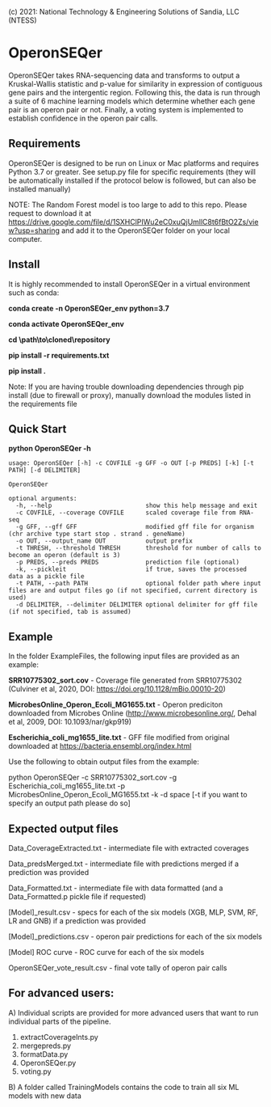 (c) 2021: National Technology & Engineering Solutions of Sandia, LLC (NTESS)
# OperonSEQer

OperonSEQer takes RNA-sequencing data and transforms to output a Kruskal-Wallis statistic and p-value for similarity in expression of contiguous gene pairs and the intergentic region. Following this, the data is run through a suite of 6 machine learning models which determine whether each gene pair is an operon pair or not. Finally, a voting system is implemented to establish confidence in the operon pair calls. 


## Requirements

OperonSEQer is designed to be run on Linux or Mac platforms and requires Python 3.7 or greater. 
See setup.py file for specific requirements (they will be automatically installed if the protocol below is followed, but can also be installed manually)

NOTE: The Random Forest model is too large to add to this repo. Please request to download it at https://drive.google.com/file/d/1SXHClPIWu2eC0xuQjUmllC8t6fBtO2Zs/view?usp=sharing and add it to the OperonSEQer folder on your local computer. 

## Install

It is highly recommended to install OperonSEQer in a virtual environment such as conda:

**conda create -n OperonSEQer_env python=3.7**

**conda activate OperonSEQer_env**

**cd \path\to\cloned\repository**

**pip install -r requirements.txt**

**pip install .**

Note: If you are having trouble downloading dependencies through pip install (due to firewall or proxy), manually download the modules listed in the requirements file

## Quick Start

**python OperonSEQer -h**

~~~
usage: OperonSEQer [-h] -c COVFILE -g GFF -o OUT [-p PREDS] [-k] [-t PATH] [-d DELIMITER]

OperonSEQer

optional arguments:
  -h, --help                          show this help message and exit
  -c COVFILE, --coverage COVFILE      scaled coverage file from RNA-seq
  -g GFF, --gff GFF                   modified gff file for organism (chr archive type start stop . strand . geneName)
  -o OUT, --output_name OUT           output prefix
  -t THRESH, --threshold THRESH       threshold for number of calls to become an operon (default is 3)
  -p PREDS, --preds PREDS             prediction file (optional)
  -k, --pickleit                      if true, saves the processed data as a pickle file
  -t PATH, --path PATH                optional folder path where input files are and output files go (if not specified, current directory is used)
  -d DELIMITER, --delimiter DELIMITER optional delimiter for gff file (if not specified, tab is assumed)
~~~

## Example

In the folder ExampleFiles, the following input files are provided as an example:

**SRR10775302_sort.cov** - Coverage file generated from SRR10775302 (Culviner et al, 2020, DOI: https://doi.org/10.1128/mBio.00010-20)

**MicrobesOnline_Operon_Ecoli_MG1655.txt** - Operon prediciton downloaded from Microbes Online (http://www.microbesonline.org/, Dehal et al, 2009, DOI: 10.1093/nar/gkp919)

**Escherichia_coli_mg1655_lite.txt** - GFF file modified from original downloaded at https://bacteria.ensembl.org/index.html

Use the following to obtain output files from the example:

python OperonSEQer -c SRR10775302_sort.cov -g Escherichia_coli_mg1655_lite.txt -p MicrobesOnline_Operon_Ecoli_MG1655.txt -k -d space [-t if you want to specify an output path please do so]

## Expected output files

Data_CoverageExtracted.txt - intermediate file with extracted coverages

Data_predsMerged.txt - intermediate file with predictions merged if a prediction was provided

Data_Formatted.txt - intermediate file with data formatted (and a Data_Formatted.p pickle file if requested)

[Model]_result.csv - specs for each of the six models (XGB, MLP, SVM, RF, LR and GNB) if a prediction was provided

[Model]_predictions.csv - operon pair predictions for each of the six models

[Model] ROC curve - ROC curve for each of the six models

OperonSEQer_vote_result.csv - final vote tally of operon pair calls

## For advanced users:

A)
Individual scripts are provided for more advanced users that want to run individual parts of the pipeline. 

1) extractCoverageInts.py
2) mergepreds.py
3) formatData.py
4) OperonSEQer.py
5) voting.py

B)
A folder called TrainingModels contains the code to train all six ML models with new data
